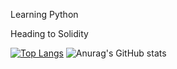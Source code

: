 Learning Python

Heading to Solidity

[![Top Langs](https://github-readme-stats.vercel.app/api/top-langs/?username=92username&layout=donut)](https://github.com/anuraghazra/github-readme-stats)
![Anurag's GitHub stats](https://github-readme-stats.vercel.app/api?username=92username&show_icons=true&theme=radical)


